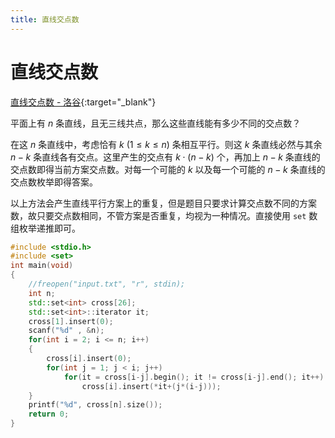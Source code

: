 ```yaml
---
title: 直线交点数
---
```


# 直线交点数

[直线交点数 - 洛谷](https://www.luogu.com.cn/problem/P2789){:target="_blank"}

平面上有 $n$ 条直线，且无三线共点，那么这些直线能有多少不同的交点数？

在这 $n$ 条直线中，考虑恰有 $k\ (1 \le k \le n)$ 条相互平行。则这 $k$ 条直线必然与其余 $n-k$ 条直线各有交点。这里产生的交点有 $k\cdot(n-k)$ 个，再加上 $n-k$ 条直线的交点数即得当前方案交点数。对每一个可能的 $k$ 以及每一个可能的 $n-k$ 条直线的交点数枚举即得答案。

以上方法会产生直线平行方案上的重复，但是题目只要求计算交点数不同的方案数，故只要交点数相同，不管方案是否重复，均视为一种情况。直接使用 `set` 数组枚举递推即可。

```c++
#include <stdio.h>
#include <set>
int main(void)
{
    //freopen("input.txt", "r", stdin);
    int n;
    std::set<int> cross[26];
    std::set<int>::iterator it;
    cross[1].insert(0);
    scanf("%d" , &n);
    for(int i = 2; i <= n; i++)
    {
        cross[i].insert(0);
        for(int j = 1; j < i; j++)
            for(it = cross[i-j].begin(); it != cross[i-j].end(); it++)
                cross[i].insert(*it+(j*(i-j)));
    }
    printf("%d", cross[n].size());
    return 0;
}
```